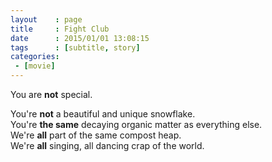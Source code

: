 ```yaml
---
layout    : page
title     : Fight Club
date      : 2015/01/01 13:08:15
tags      : [subtitle, story]
categories: 
 - [movie]
---
```


You are **not** special.
<!-- more --> 

You're **not** a beautiful and unique snowflake.  
You're **the same** decaying organic matter as everything else.  
We're **all** part of the same compost heap.  
We're **all** singing, all dancing crap of the world.
